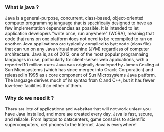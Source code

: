 ### What is java ?
Java is a general-purpose, concurrent, class-based, object-oriented computer programming language that is specifically designed to have as few implementation dependencies as possible. It is intended to let application developers "write once, run anywhere" (WORA), meaning that code that runs on one platform does not need to be recompiled to run on another. Java applications are typically compiled to bytecode (class file) that can run on any Java virtual machine (JVM) regardless of computer architecture. Java is, as of 2012, one of the most popular programming languages in use, particularly for client-server web applications, with a reported 10 million users.Java was originally developed by James Gosling at Sun Microsystems (which has since merged into Oracle Corporation) and released in 1995 as a core component of Sun Microsystems Java platform. The language derives much of its syntax from C and C++, but it has fewer low-level facilities than either of them.  

### Why do we need it ?	
There are lots of applications and websites that will not work unless you have Java installed, and more are created every day. Java is fast, secure, and reliable. From laptops to datacenters, game consoles to scientific supercomputers, cell phones to the Internet, Java is everywhere!  
	
